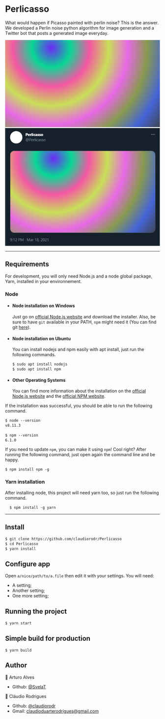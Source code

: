 # Perlicasso

What would happen if Picasso painted with perlin noise? This is the answer. We developed a Perlin noise python algorithm for image generation and a Twitter bot that posts a generated image everyday.

![alt text](https://github.com/claudiorodr/Perlicasso/blob/master/assets/generatedMap.png)
![alt text](https://github.com/claudiorodr/Perlicasso/blob/master/assets/Twitter.png)

---
## Requirements

For development, you will only need Node.js and a node global package, Yarn, installed in your environnement.

### Node
- #### Node installation on Windows

  Just go on [official Node.js website](https://nodejs.org/) and download the installer.
Also, be sure to have `git` available in your PATH, `npm` might need it (You can find git [here](https://git-scm.com/)).

- #### Node installation on Ubuntu

  You can install nodejs and npm easily with apt install, just run the following commands.

      $ sudo apt install nodejs
      $ sudo apt install npm

- #### Other Operating Systems
  You can find more information about the installation on the [official Node.js website](https://nodejs.org/) and the [official NPM website](https://npmjs.org/).

If the installation was successful, you should be able to run the following command.

    $ node --version
    v8.11.3

    $ npm --version
    6.1.0

If you need to update `npm`, you can make it using `npm`! Cool right? After running the following command, just open again the command line and be happy.

    $ npm install npm -g

###
### Yarn installation
  After installing node, this project will need yarn too, so just run the following command.

      $ npm install -g yarn

---

## Install

    $ git clone https://github.com/claudiorodr/Perlicasso
    $ cd Perlicasso
    $ yarn install

## Configure app

Open `a/nice/path/to/a.file` then edit it with your settings. You will need:

- A setting;
- Another setting;
- One more setting;

## Running the project

    $ yarn start

## Simple build for production

    $ yarn build

## Author
👤 Arturo Alves

- Github: [@SvelaT](https://github.com/SvelaT)

👤 Cláudio Rodrigues

- Github: [@claudiorodr](https://github.com/claudiorodr)
- Gmail: claudioduarterodrigues@gmail.com